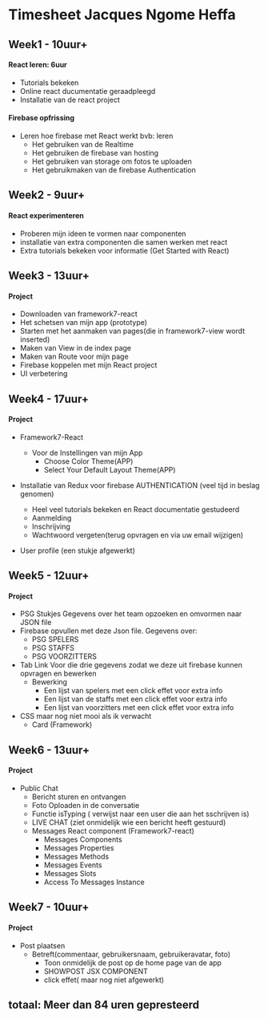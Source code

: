 # Timesheet Jacques Ngome Heffa
## Week1 - 10uur+ 
#### React leren: 6uur
  - Tutorials bekeken
  - Online react ducumentatie geraadpleegd
  - Installatie van de react project
#### Firebase opfrissing
  - Leren hoe firebase met React werkt bvb: leren
    - Het gebruiken van de Realtime
    - Het gebruiken de firebase van hosting 
    - Het gebruiken van storage om fotos te uploaden
    - Het gebruikmaken van de firebase Authentication


## Week2 - 9uur+
#### React experimenteren
- Proberen mijn ideen te vormen naar componenten
- installatie van extra componenten die samen werken met react 
- Extra tutorials bekeken voor informatie (Get Started with React)


## Week3 - 13uur+
#### Project 
- Downloaden van framework7-react 
- Het schetsen van mijn app (prototype)
- Starten met het aanmaken van pages(die in framework7-view wordt inserted)
- Maken van View in de index page
- Maken van Route voor mijn page 
- Firebase koppelen met mijn React project
- UI verbetering
 

## Week4 - 17uur+
#### Project
- Framework7-React 
  - Voor de Instellingen van mijn App
    - Choose Color Theme(APP)
    - Select Your Default Layout Theme(APP)
    
- Installatie van Redux voor firebase AUTHENTICATION (veel tijd in beslag genomen)
  - Heel veel tutorials bekeken en React documentatie gestudeerd
  - Aanmelding
  - Inschrijving
  - Wachtwoord vergeten(terug opvragen en via uw email wijzigen)
- User profile (een stukje afgewerkt)

## Week5 - 12uur+
#### Project
- PSG Stukjes Gegevens over het team opzoeken en omvormen naar JSON file
- Firebase opvullen met deze Json file. Gegevens over:
  - PSG SPELERS
  - PSG STAFFS
  - PSG VOORZITTERS
- Tab Link Voor die drie gegevens zodat we deze uit firebase kunnen opvragen en bewerken
  - Bewerking
    - Een lijst van spelers met een click effet voor extra info
    - Een lijst van de staffs met een click effet voor extra info
    - Een lijst van voorzitters met een click effet voor extra info
- CSS maar nog niet mooi als ik verwacht 
  - Card (Framework)

## Week6 - 13uur+
#### Project
- Public Chat 
  - Bericht sturen en ontvangen
  - Foto Oploaden in de conversatie
  - Functie isTyping ( verwijst naar een user die aan het sschrijven is)
  - LIVE CHAT (ziet onmidelijk wie een bericht heeft gestuurd)
  - Messages React component (Framework7-react)
     - Messages Components
     - Messages Properties
     - Messages Methods
     - Messages Events
     - Messages Slots
     - Access To Messages Instance
  
## Week7 - 10uur+
#### Project
- Post plaatsen
  - Betreft(commentaar, gebruikersnaam, gebruikeravatar, foto)
    - Toon onmidelijk de post op de home page van de app
    - SHOWPOST JSX COMPONENT
    - click effet( maar nog niet afgewerkt)
    

## totaal: Meer dan 84 uren gepresteerd
